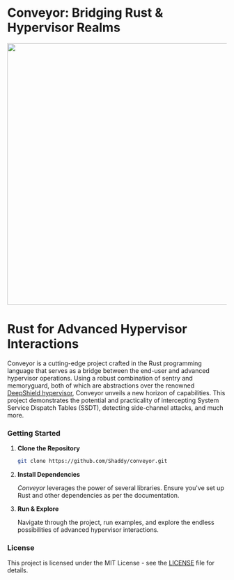 Conveyor: Bridging Rust & Hypervisor Realms
===========================================

<img src="https://github.com/Shaddy/conveyor/assets/247221/8343745d-d5f6-4ebe-bf87-fcf7fbddbaea" width="800" height="600">


Rust for Advanced Hypervisor Interactions
=========================================

Conveyor is a cutting-edge project crafted in the Rust programming language that serves as a bridge between the end-user and advanced hypervisor operations. Using a robust combination of sentry and memoryguard, both of which are abstractions over the renowned [DeepShield hypervisor](https://github.com/ramonroyo/deepshield), Conveyor unveils a new horizon of capabilities. This project demonstrates the potential and practicality of intercepting System Service Dispatch Tables (SSDT), detecting side-channel attacks, and much more.

### Getting Started

1. **Clone the Repository**

   ```bash
   git clone https://github.com/Shaddy/conveyor.git
   ```

2. **Install Dependencies**

   _Conveyor_ leverages the power of several libraries. Ensure you've set up Rust and other dependencies as per the documentation.

3. **Run & Explore**

   Navigate through the project, run examples, and explore the endless possibilities of advanced hypervisor interactions.


### License

This project is licensed under the MIT License - see the [LICENSE](LICENSE) file for details.
